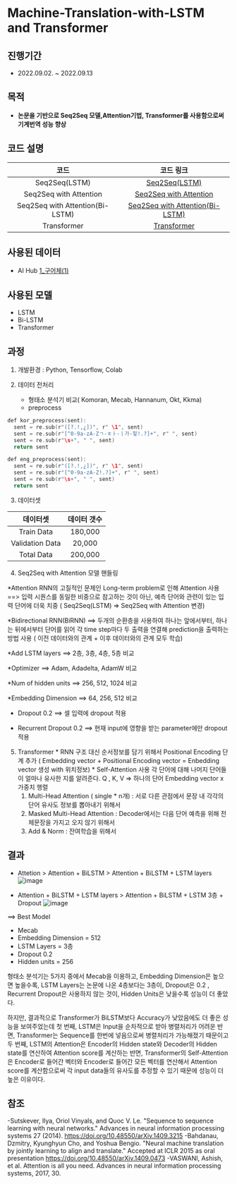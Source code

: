 # Machine-Translation-with-LSTM and Transformer
 
## 진행기간 
- 2022.09.02. ~ 2022.09.13

## 목적
- **논문을 기반으로 Seq2Seq 모델,Attention기법, Transformer를 사용함으로써 기계번역 성능 향상**  
          
## 코드 설명

   
코드     | 코드 링크   | 
:-------:|:-----------:|
Seq2Seq(LSTM)|[Seq2Seq(LSTM)](https://github.com/AliceecilA93/Machine-Translation-with-LSTM-and-Transformer/blob/main/Seq2Seq(LSTM).ipynb)|         
Seq2Seq with Attention | [Seq2Seq with Attention](https://github.com/AliceecilA93/Machine-Translation-with-LSTM-and-Transformer/blob/main/Seq2Seq%20with%20Attention.ipynb)|
Seq2Seq with Attention(Bi-LSTM)| [Seq2Seq with Attention(Bi-LSTM)](https://github.com/AliceecilA93/Machine-Translation-with-LSTM-and-Transformer/blob/main/Seq2Seq%20with%20Attention(Bi-LSTM).ipynb)| 
Transformer| [Transformer](https://github.com/AliceecilA93/Machine-Translation-with-LSTM-and-Transformer/blob/main/Transformer.ipynb) |
        

## 사용된 데이터  

- AI Hub [1_구어체(1)](https://drive.google.com/uc?id=1V6HsBoEczDoo4NDZ1I5iXSfRxFxCatis)


## 사용된 모델 

- LSTM
- Bi-LSTM
- Transformer


## 과정  

 1. 개발환경 : Python, Tensorflow, Colab
 
 2. 데이터 전처리
    - 형태소 분석기 비교( Komoran, Mecab, Hannanum, Okt, Kkma) 
    - preprocess 
```c
def kor_preprocess(sent):
  sent = re.sub(r"([?.!,¿])", r" \1", sent)
  sent = re.sub(r"[^0-9a-zA-Zㄱ-ㅎㅏ-ㅣ가-힣!.?]+", r" ", sent)
  sent = re.sub(r"\s+", " ", sent)
  return sent

def eng_preprocess(sent):
  sent = re.sub(r"([?.!,¿])", r" \1", sent)
  sent = re.sub(r"[^0-9a-zA-Z!.?]+", r" ", sent)
  sent = re.sub(r"\s+", " ", sent)
  return sent
```

 3. 데이터셋
   
 데이터셋 | 데이터 갯수 | 
 :-------:|:-----------:|
 Train Data | 180,000 |        
 Validation Data | 20,000 |
 Total Data | 200,000 |
 
 4. Seq2Seq with Attention 모델 핸들링
 
   *Attention
    RNN의 고질적인 문제인 Long-term problem로 인해 Attention 사용 
    ==> 입력 시퀀스를 동일한 비중으로 참고하는 것이 아닌, 예측 단어와 관련이 있는 입력 단어에 더욱 치중 ( Seq2Seq(LSTM) => Seq2Seq with Attention 변경) 
    
   *Bidirectional RNN(BiRNN)
   ==> 두개의 순환층을 사용하여 하나는 앞에서부터, 하나는 뒤에서부터 단어를 읽어 각 time step마다 두 출력을 연결해 prediction을 출력하는 방법 사용 ( 이전 데이터와의 관계 + 이후 데이터와의 관계 모두 학습) 
   
   *Add LSTM layers
   ==> 2층, 3층, 4층, 5층 비교
   
   *Optimizer
   ==> Adam, Adadelta, AdamW 비교
   
   *Num of hidden units
   ==> 256, 512, 1024 비교
   
   *Embedding Dimension 
    ==> 64, 256, 512 비교 
    
   * Dropout 0.2
   ==> 셀 입력에 dropout 적용 
   
   * Recurrent Dropout 0.2 
   ==> 현재 input에 영향을 받는 parameter에만 dropout 적용 
   
   
   5. Transformer 
    * RNN 구조 대신 순서정보를 담기 위해서 Positional Encoding 단계 추가
    ( Embedding vector + Positional Encoding vector = Enbedding vector 생성 with 위치정보)
    * Self-Attention 사용 
    각 단어에 대해 나머지 단어들이 얼마나 유사한 지를 알려준다. 
    Q , K, V => 하나의 단어 Embedding vector x 가중치 행렬 
      1. Multi-Head Attention ( single * n개) 
      : 서로 다른 관점에서 문장 내 각각의 단어 유사도 정보를 뽑아내기 위해서 
      2. Masked Multi-Head Attention 
      : Decoder에서는 다음 단어 예측을 위해 전체문장을 가지고 오지 않기 위해서 
      3. Add & Norm 
      : 잔여학습을 위해서 
       
   

## 결과
- Attetion > Attention + BiLSTM > Attention + BiLSTM + LSTM layers
![image](https://user-images.githubusercontent.com/112064534/207072019-cd507ab8-478c-4dc1-b892-aa470b86a0c0.png)

- Attention + BiLSTM + LSTM layers > Attention + BiLSTM + LSTM 3층 + Dropout 
![image](https://user-images.githubusercontent.com/112064534/207072109-0bd104da-9d72-494c-be8a-b963ae1485b8.png)

==> Best Model 
* Mecab 
* Embedding Dimension = 512
* LSTM Layers = 3층 
* Dropout 0.2 
* Hidden units = 256

형태소 분석기는 5가지 중에서 Mecab을 이용하고, Embedding Dimension은 높으면 높을수록, LSTM Layers는 논문에 나온 4층보다는 3층이, Dropout은 0.2 , Recurrent Dropout은 사용하지 않는 것이, Hidden Units은 낮을수록 성능이 더 좋았다. 

하지만, 결과적으로 Transformer가 BiLSTM보다 Accuracy가 낮았음에도 더 좋은 성능을 보여주었는데 
첫 번째, LSTM은 Input을 순차적으로 받아 병렬처리가 어려운 반면, Transformer는 Sequence를 한번에 넣음으로써 병렬처리가 가능해졌기 때문이고
두 번째, LSTM의 Attention은 Encoder의 Hidden state와 Decoder의 Hidden state를 연산하여 Attention score를 계산하는 반면, Transformer의 Self-Attention은 Encoder로 들어간 벡터와 Encoder로 들어간 모든 벡터를 연산해서 Attention score를 계산함으로써 각 input data들의 유사도를 추정할 수 있기 때문에 
성능이 더 높은 이유이다. 

    


## 참조
-Sutskever, Ilya, Oriol Vinyals, and Quoc V. Le. "Sequence to sequence learning with neural networks." Advances in neural information processing systems 27 (2014).
https://doi.org/10.48550/arXiv.1409.3215
-Bahdanau, Dzmitry, Kyunghyun Cho, and Yoshua Bengio. "Neural machine translation by jointly learning to align and translate." Accepted at ICLR 2015 as oral presentation 
https://doi.org/10.48550/arXiv.1409.0473
-VASWANI, Ashish, et al. Attention is all you need. Advances in neural information processing systems, 2017, 30.




